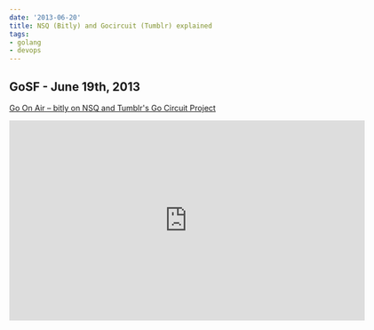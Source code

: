 ```yaml
---
date: '2013-06-20'
title: NSQ (Bitly) and Gocircuit (Tumblr) explained
tags:
- golang
- devops
---
```




## GoSF - June 19th, 2013
[Go On Air – bitly on NSQ and Tumblr's Go Circuit Project](https://plus.google.com/u/0/events/ckpnkggt52aoc7vagkctqsjg6v8)

<iframe width="640" height="360" src="https://www.youtube.com/embed/xCH7ZaWUvDI?feature=player_detailpage" frameborder="0" allowfullscreen></iframe>

